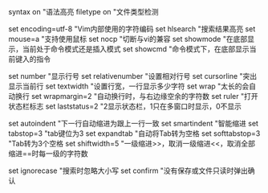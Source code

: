 syntax on             "语法高亮
filetype on           "文件类型检测

set encoding=utf-8    "Vim内部使用的字符编码
set hlsearch          "搜索结果高亮
set mouse=a           "支持使用鼠标
set nocp              "切断与vi的兼容
set showmode          "在底部显示，当前处于命令模式还是插入模式
set showcmd           "命令模式下，在底部显示当前键入的指令

set number            "显示行号
set relativenumber    "设置相对行号
set cursorline        "突出显示当前行
set textwidth         "设置行宽，一行显示多少字符
set wrap              "太长的会自动换行
set wrapmargin=2      "自动换行时，与右边缘空余的字符数
set ruler             "打开状态栏标志
set laststatus=2      "2显示状态栏，1只在多窗口时显示，0不显示

set autoindent        "下一行自动缩进为跟上一行一致
set smartindent       "智能缩进
set tabstop=3		    "tab键位为3
set expandtab         "自动将Tab转为空格
set softtabstop=3     "Tab转为3个空格
set shiftwidth=5      "一级缩进>>，取消一级缩进<<，取消全部缩进==时每一级的字符数

set ignorecase        "搜索时忽略大小写
set confirm           "没有保存或文件只读时弹出确认